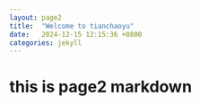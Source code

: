 ```yaml
---
layout: page2
title:  "Welcome to tianchaoyu"
date:   2024-12-15 12:15:36 +0800
categories: jekyll 
---
```


# this is page2 markdown